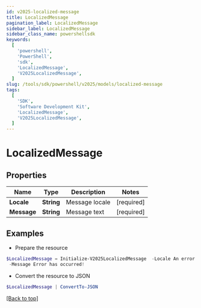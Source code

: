 ```yaml
---
id: v2025-localized-message
title: LocalizedMessage
pagination_label: LocalizedMessage
sidebar_label: LocalizedMessage
sidebar_class_name: powershellsdk
keywords:
  [
    'powershell',
    'PowerShell',
    'sdk',
    'LocalizedMessage',
    'V2025LocalizedMessage',
  ]
slug: /tools/sdk/powershell/v2025/models/localized-message
tags:
  [
    'SDK',
    'Software Development Kit',
    'LocalizedMessage',
    'V2025LocalizedMessage',
  ]
---
```


# LocalizedMessage

## Properties

| Name        | Type       | Description    | Notes      |
| ----------- | ---------- | -------------- | ---------- |
| **Locale**  | **String** | Message locale | [required] |
| **Message** | **String** | Message text   | [required] |

## Examples

- Prepare the resource

```powershell
$LocalizedMessage = Initialize-V2025LocalizedMessage  -Locale An error has occurred! `
 -Message Error has occurred!
```

- Convert the resource to JSON

```powershell
$LocalizedMessage | ConvertTo-JSON
```

[[Back to top]](#)

